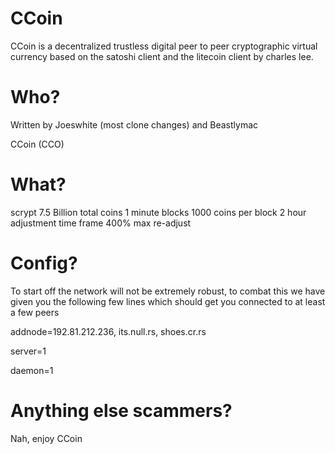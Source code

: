 CCoin
=======
CCoin is a decentralized trustless digital peer to peer cryptographic virtual currency based on the
satoshi client and the litecoin client by charles lee.


Who?
=====

Written by Joeswhite (most clone changes) and Beastlymac

CCoin (CCO)

What?
====
scrypt
7.5 Billion total coins
1 minute blocks
1000 coins per block
2 hour adjustment time frame
400% max re-adjust



Config?
=====
To start off the network will not be extremely robust,
to combat this we have given you the following few lines
which should get you connected to at least a few peers



addnode=192.81.212.236, its.null.rs, shoes.cr.rs

server=1

daemon=1


Anything else scammers?
=======
Nah, enjoy CCoin
